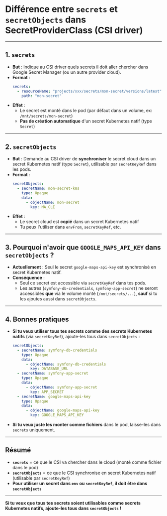 # Différence entre `secrets` et `secretObjects` dans SecretProviderClass (CSI driver)

---

## 1. `secrets`

- **But** : Indique au CSI driver quels secrets il doit aller chercher dans Google Secret Manager (ou un autre provider cloud).
- **Format** :
  ```yaml
  secrets:
    - resourceName: "projects/xxx/secrets/mon-secret/versions/latest"
      path: "mon-secret"
  ```
- **Effet** :
  - Le secret est monté dans le pod (par défaut dans un volume, ex: `/mnt/secrets/mon-secret`)
  - **Pas de création automatique** d'un secret Kubernetes natif (type `Secret`)

---

## 2. `secretObjects`

- **But** : Demande au CSI driver de **synchroniser** le secret cloud dans un secret Kubernetes natif (type `Secret`), utilisable par `secretKeyRef` dans les pods.
- **Format** :
  ```yaml
  secretObjects:
    - secretName: mon-secret-k8s
      type: Opaque
      data:
        - objectName: mon-secret
          key: MA_CLE
  ```
- **Effet** :
  - Le secret cloud est **copié** dans un secret Kubernetes natif
  - Tu peux l'utiliser dans `envFrom`, `secretKeyRef`, etc.

---

## 3. Pourquoi n'avoir que `GOOGLE_MAPS_API_KEY` dans `secretObjects` ?

- **Actuellement** : Seul le secret `google-maps-api-key` est synchronisé en secret Kubernetes natif.
- **Conséquence** :
  - Seul ce secret est accessible via `secretKeyRef` dans tes pods.
  - Les autres (`symfony-db-credentials`, `symfony-app-secret`) ne seront accessibles **que** via le volume monté (`/mnt/secrets/...`), **sauf** si tu les ajoutes aussi dans `secretObjects`.

---

## 4. Bonnes pratiques

- **Si tu veux utiliser tous tes secrets comme des secrets Kubernetes natifs** (via `secretKeyRef`), ajoute-les tous dans `secretObjects` :
  ```yaml
  secretObjects:
    - secretName: symfony-db-credentials
      type: Opaque
      data:
        - objectName: symfony-db-credentials
          key: DATABASE_URL
    - secretName: symfony-app-secret
      type: Opaque
      data:
        - objectName: symfony-app-secret
          key: APP_SECRET
    - secretName: google-maps-api-key
      type: Opaque
      data:
        - objectName: google-maps-api-key
          key: GOOGLE_MAPS_API_KEY
  ```
- **Si tu veux juste les monter comme fichiers** dans le pod, laisse-les dans `secrets` uniquement.

---

## Résumé

- **`secrets`** = ce que le CSI va chercher dans le cloud (monté comme fichier dans le pod)
- **`secretObjects`** = ce que le CSI synchronise en secret Kubernetes natif (utilisable par `secretKeyRef`)
- **Pour utiliser un secret dans `env` ou `secretKeyRef`, il doit être dans `secretObjects`**

---

**Si tu veux que tous tes secrets soient utilisables comme secrets Kubernetes natifs, ajoute-les tous dans `secretObjects` !** 